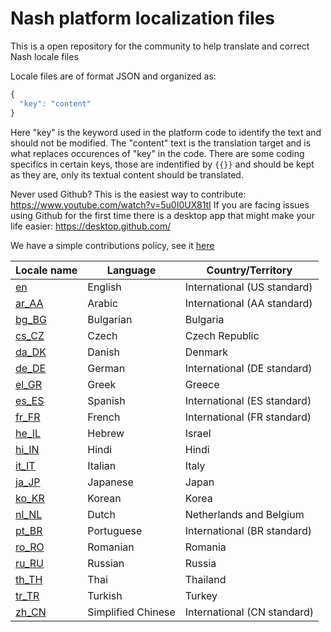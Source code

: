 # Nash platform localization files

This is a open repository for the community to help translate and correct Nash locale files

Locale files are of format JSON and organized as:

```javascript
{
  "key": "content"
}
```

Here "key" is the keyword used in the platform code to identify the text and should not be modified. The "content" text is the translation target and is what replaces occurences of "key" in the code. There are some coding specifics in certain keys, those are indentified by `{{}}` and should be kept as they are, only its textual content should be translated.

Never used Github? This is the easiest way to contribute:
https://www.youtube.com/watch?v=5u0I0UX81tI
If you are facing issues using Github for the first time there is a desktop app that might make your life easier: https://desktop.github.com/

We have a simple contributions policy, see it [here](./CONTRIBUTING.md)

| Locale name | Language           | Country/Territory           |
|-------------|--------------------|-----------------------------|
| [en](./locales/en.json)             | English            | International (US standard) |
| [ar_AA](./locales/ar_AA.json)       | Arabic             | International (AA standard) |
| [bg_BG](./locales/bg_BG.json)       | Bulgarian          | Bulgaria                    |
| [cs_CZ](./locales/cs_CZ.json)       | Czech              | Czech Republic              |
| [da_DK](./locales/da_DK.json)       | Danish             | Denmark                     |
| [de_DE](./locales/de_DE.json)       | German             | International (DE standard) |
| [el_GR](./locales/el_GR.json)       | Greek              | Greece                      |
| [es_ES](./locales/es_ES.json)       | Spanish            | International (ES standard) |
| [fr_FR](./locales/fr_FR.json)       | French             | International (FR standard) |
| [he_IL](./locales/he_IL.json)       | Hebrew             | Israel                      |
| [hi_IN](./locales/hi_IN.json)       | Hindi              | Hindi                       |
| [it_IT](./locales/it_IT.json)       | Italian            | Italy                       |
| [ja_JP](./locales/ja_JP.json)       | Japanese           | Japan                       |
| [ko_KR](./locales/ko_KR.json)       | Korean             | Korea                       |
| [nl_NL](./locales/nl_NL.json)       | Dutch              | Netherlands and Belgium     |
| [pt_BR](./locales/pt_BR.json)       | Portuguese         | International (BR standard) |
| [ro_RO](./locales/ro-RO.json)       | Romanian           | Romania                     |
| [ru_RU](./locales/ru_RU.json)       | Russian            | Russia                      |
| [th_TH](./locales/th-TH.json)       | Thai               | Thailand                    |
| [tr_TR](./locales/tr_TR.json)       | Turkish            | Turkey                      |
| [zh_CN](./locales/zh_CN.json)       | Simplified Chinese | International (CN standard) |

